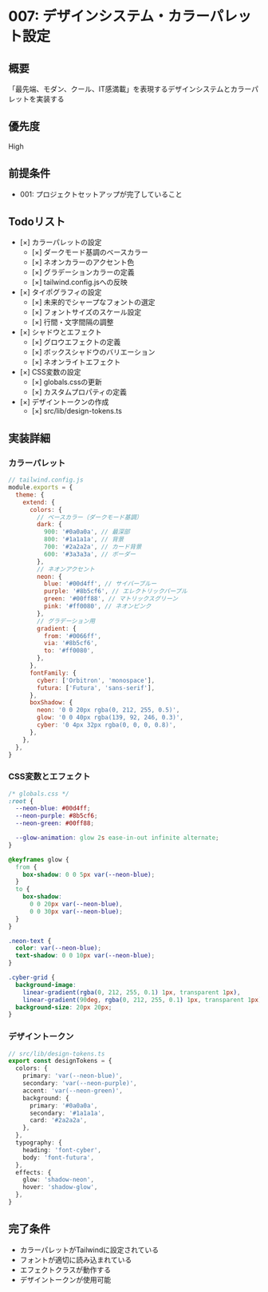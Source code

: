 # 007: デザインシステム・カラーパレット設定

## 概要

「最先端、モダン、クール、IT感満載」を表現するデザインシステムとカラーパレットを実装する

## 優先度

High

## 前提条件

- 001: プロジェクトセットアップが完了していること

## Todoリスト

- [×] カラーパレットの設定
  - [×] ダークモード基調のベースカラー
  - [×] ネオンカラーのアクセント色
  - [×] グラデーションカラーの定義
  - [×] tailwind.config.jsへの反映
- [×] タイポグラフィの設定
  - [×] 未来的でシャープなフォントの選定
  - [×] フォントサイズのスケール設定
  - [×] 行間・文字間隔の調整
- [×] シャドウとエフェクト
  - [×] グロウエフェクトの定義
  - [×] ボックスシャドウのバリエーション
  - [×] ネオンライトエフェクト
- [×] CSS変数の設定
  - [×] globals.cssの更新
  - [×] カスタムプロパティの定義
- [×] デザイントークンの作成
  - [×] src/lib/design-tokens.ts

## 実装詳細

### カラーパレット

```javascript
// tailwind.config.js
module.exports = {
  theme: {
    extend: {
      colors: {
        // ベースカラー（ダークモード基調）
        dark: {
          900: '#0a0a0a', // 最深部
          800: '#1a1a1a', // 背景
          700: '#2a2a2a', // カード背景
          600: '#3a3a3a', // ボーダー
        },
        // ネオンアクセント
        neon: {
          blue: '#00d4ff', // サイバーブルー
          purple: '#8b5cf6', // エレクトリックパープル
          green: '#00ff88', // マトリックスグリーン
          pink: '#ff0080', // ネオンピンク
        },
        // グラデーション用
        gradient: {
          from: '#0066ff',
          via: '#8b5cf6',
          to: '#ff0080',
        },
      },
      fontFamily: {
        cyber: ['Orbitron', 'monospace'],
        futura: ['Futura', 'sans-serif'],
      },
      boxShadow: {
        neon: '0 0 20px rgba(0, 212, 255, 0.5)',
        glow: '0 0 40px rgba(139, 92, 246, 0.3)',
        cyber: '0 4px 32px rgba(0, 0, 0, 0.8)',
      },
    },
  },
}
```

### CSS変数とエフェクト

```css
/* globals.css */
:root {
  --neon-blue: #00d4ff;
  --neon-purple: #8b5cf6;
  --neon-green: #00ff88;

  --glow-animation: glow 2s ease-in-out infinite alternate;
}

@keyframes glow {
  from {
    box-shadow: 0 0 5px var(--neon-blue);
  }
  to {
    box-shadow:
      0 0 20px var(--neon-blue),
      0 0 30px var(--neon-blue);
  }
}

.neon-text {
  color: var(--neon-blue);
  text-shadow: 0 0 10px var(--neon-blue);
}

.cyber-grid {
  background-image:
    linear-gradient(rgba(0, 212, 255, 0.1) 1px, transparent 1px),
    linear-gradient(90deg, rgba(0, 212, 255, 0.1) 1px, transparent 1px);
  background-size: 20px 20px;
}
```

### デザイントークン

```typescript
// src/lib/design-tokens.ts
export const designTokens = {
  colors: {
    primary: 'var(--neon-blue)',
    secondary: 'var(--neon-purple)',
    accent: 'var(--neon-green)',
    background: {
      primary: '#0a0a0a',
      secondary: '#1a1a1a',
      card: '#2a2a2a',
    },
  },
  typography: {
    heading: 'font-cyber',
    body: 'font-futura',
  },
  effects: {
    glow: 'shadow-neon',
    hover: 'shadow-glow',
  },
}
```

## 完了条件

- カラーパレットがTailwindに設定されている
- フォントが適切に読み込まれている
- エフェクトクラスが動作する
- デザイントークンが使用可能
